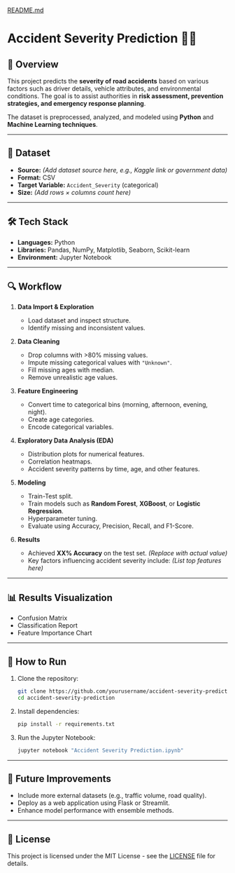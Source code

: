 [README.md](https://github.com/user-attachments/files/21686137/README.md)
# Accident Severity Prediction 🚗💥

## 📌 Overview
This project predicts the **severity of road accidents** based on various factors such as driver details, vehicle attributes, and environmental conditions. 
The goal is to assist authorities in **risk assessment, prevention strategies, and emergency response planning**.

The dataset is preprocessed, analyzed, and modeled using **Python** and **Machine Learning techniques**.

---

## 📂 Dataset
- **Source:** *(Add dataset source here, e.g., Kaggle link or government data)*
- **Format:** CSV
- **Target Variable:** `Accident_Severity` (categorical)
- **Size:** *(Add rows × columns count here)*

---

## 🛠 Tech Stack
- **Languages:** Python
- **Libraries:** Pandas, NumPy, Matplotlib, Seaborn, Scikit-learn
- **Environment:** Jupyter Notebook

---

## 🔍 Workflow
1. **Data Import & Exploration**
   - Load dataset and inspect structure.
   - Identify missing and inconsistent values.

2. **Data Cleaning**
   - Drop columns with >80% missing values.
   - Impute missing categorical values with `"Unknown"`.
   - Fill missing ages with median.
   - Remove unrealistic age values.

3. **Feature Engineering**
   - Convert time to categorical bins (morning, afternoon, evening, night).
   - Create age categories.
   - Encode categorical variables.

4. **Exploratory Data Analysis (EDA)**
   - Distribution plots for numerical features.
   - Correlation heatmaps.
   - Accident severity patterns by time, age, and other features.

5. **Modeling**
   - Train-Test split.
   - Train models such as **Random Forest**, **XGBoost**, or **Logistic Regression**.
   - Hyperparameter tuning.
   - Evaluate using Accuracy, Precision, Recall, and F1-Score.

6. **Results**
   - Achieved **XX% Accuracy** on the test set. *(Replace with actual value)*
   - Key factors influencing accident severity include: *(List top features here)*

---

## 📊 Results Visualization
- Confusion Matrix
- Classification Report
- Feature Importance Chart

---

## 🚀 How to Run
1. Clone the repository:
   ```bash
   git clone https://github.com/yourusername/accident-severity-prediction.git
   cd accident-severity-prediction
   ```
2. Install dependencies:
   ```bash
   pip install -r requirements.txt
   ```
3. Run the Jupyter Notebook:
   ```bash
   jupyter notebook "Accident Severity Prediction.ipynb"
   ```

---

## 📌 Future Improvements
- Include more external datasets (e.g., traffic volume, road quality).
- Deploy as a web application using Flask or Streamlit.
- Enhance model performance with ensemble methods.

---

## 📜 License
This project is licensed under the MIT License - see the [LICENSE](LICENSE) file for details.
